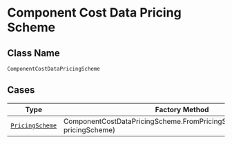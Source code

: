 
# Component Cost Data Pricing Scheme

## Class Name

`ComponentCostDataPricingScheme`

## Cases

| Type | Factory Method |
|  --- | --- |
| [`PricingScheme`](../../../doc/models/pricing-scheme.md) | ComponentCostDataPricingScheme.FromPricingScheme(PricingScheme pricingScheme) |

